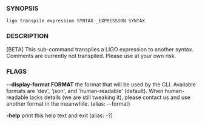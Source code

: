 
### SYNOPSIS
```
ligo transpile expression SYNTAX _EXPRESSION SYNTAX
```

### DESCRIPTION
[BETA] This sub-command transpiles a LIGO expression to another syntax. Comments are currently not transpiled. Please use at your own risk.

### FLAGS
**--display-format FORMAT**
the format that will be used by the CLI. Available formats are 'dev', 'json', and 'human-readable' (default). When human-readable lacks details (we are still tweaking it), please contact us and use another format in the meanwhile. (alias: --format)

**-help**
print this help text and exit (alias: -?)


